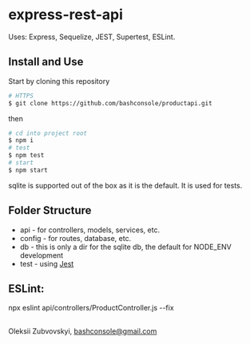 # express-rest-api

Uses: Express, Sequelize, JEST, Supertest, ESLint.

## Install and Use

Start by cloning this repository

```sh
# HTTPS
$ git clone https://github.com/bashconsole/productapi.git
```

then

```sh
# cd into project root
$ npm i
# test
$ npm test
# start
$ npm start
```

sqlite is supported out of the box as it is the default. It is used for tests.

## Folder Structure

- api - for controllers, models, services, etc.
- config - for routes, database, etc.
- db - this is only a dir for the sqlite db, the default for NODE_ENV development
- test - using [Jest](https://github.com/facebook/jest)



## ESLint:

npx eslint api/controllers/ProductController.js --fix


## 
Oleksii Zubvovskyi, bashconsole@gmail.com
